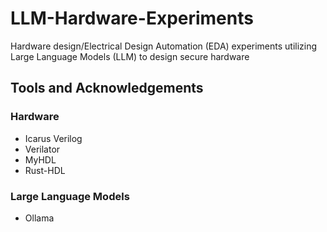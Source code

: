 # LLM-Hardware-Experiments
Hardware design/Electrical Design Automation (EDA) experiments utilizing Large Language Models (LLM) to design secure hardware

## Tools and Acknowledgements
### Hardware
* Icarus Verilog
* Verilator
* MyHDL
* Rust-HDL

### Large Language Models
* Ollama
